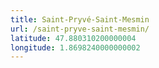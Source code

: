 ```yaml
---
title: Saint-Pryvé-Saint-Mesmin
url: /saint-pryve-saint-mesmin/
latitude: 47.880310200000004
longitude: 1.8698240000000002
---
```


